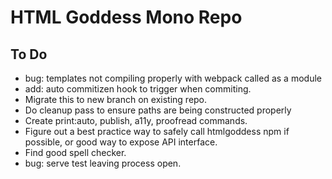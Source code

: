 # HTML Goddess Mono Repo

## To Do

- bug: templates not compiling properly with webpack called as a module
- add: auto commitizen hook to trigger when commiting.
- Migrate this to new branch on existing repo.
- Do cleanup pass to ensure paths are being constructed properly
- Create print:auto, publish, a11y, proofread commands.
- Figure out a best practice way to safely call htmlgoddess npm if possible, or good way to expose API interface.
- Find good spell checker.
- bug: serve test leaving process open.